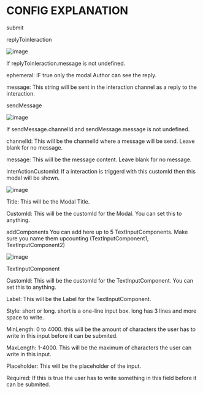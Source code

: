 # CONFIG EXPLANATION


submit

replyToinIeraction

![image](https://user-images.githubusercontent.com/55946112/162878422-151491f4-dbe2-4121-a856-b443ecbf52a8.png)
 

If replyToinIeraction.message is not undefined.

ephemeral: IF true only the modal Author can see the reply.

message: This string will be sent in the interaction channel as a reply to the interaction.


sendMessage 

![image](https://user-images.githubusercontent.com/55946112/162878468-1cb60ea1-f026-48c0-a1c3-a77eb122b014.png)


If sendMessage.channelId and sendMessage.message is not undefined.

channelId: This will be the channelId where a message will be send. Leave blank for no message.

message: This will be the message content. Leave blank for no message.


interActionCustomId: If a interaction is triggerd with this customId then this modal will be shown. 

![image](https://user-images.githubusercontent.com/55946112/162878525-3ad63a35-f394-41f5-a020-189015280563.png)

Title: This will be the Modal Title.

CustomId: This will be the customId for the Modal. You can set this to anything.


addComponents You can add here up to 5 TextInputComponents. Make sure you name them upcounting (TextInputComponent1, TextInputComponent2) 

![image](https://user-images.githubusercontent.com/55946112/162878556-df20d151-051a-49ae-b671-1ba87aa3a477.png)


TextInputComponent


CustomId: This will be the customId for the TextInputComponent. You can set this to anything.

Label: This will be the Label for the TextInputComponent.

Style: short or long. short is a one-line input box. long has 3 lines and more space to write.

MinLength: 0 to 4000. this will be the amount of characters the user has to write in this input before it can be submited.

MaxLength: 1-4000. This will be the maximum of characters the user can write in this input.

Placeholder: This will be the placeholder of the input.

Required: If this is true the user has to write something in this field before it can be submited.
